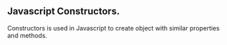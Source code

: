## Javascript Constructors.
Constructors is used in Javascript to create object with similar properties 
and methods.



